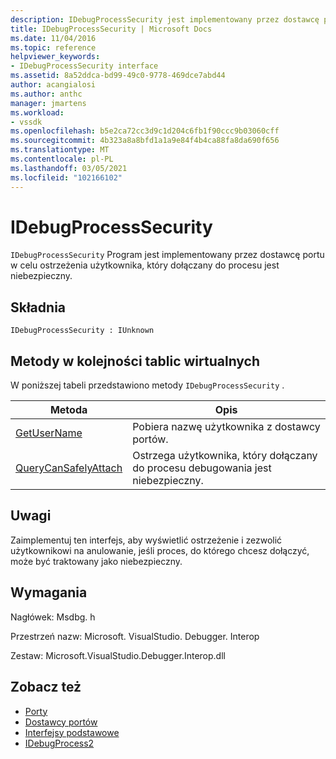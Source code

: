 ```yaml
---
description: IDebugProcessSecurity jest implementowany przez dostawcę portu w celu ostrzeżenia użytkownika, który dołączany do procesu jest niebezpieczny.
title: IDebugProcessSecurity | Microsoft Docs
ms.date: 11/04/2016
ms.topic: reference
helpviewer_keywords:
- IDebugProcessSecurity interface
ms.assetid: 8a52ddca-bd99-49c0-9778-469dce7abd44
author: acangialosi
ms.author: anthc
manager: jmartens
ms.workload:
- vssdk
ms.openlocfilehash: b5e2ca72cc3d9c1d204c6fb1f90ccc9b03060cff
ms.sourcegitcommit: 4b323a8a8bfd1a1a9e84f4b4ca88fa8da690f656
ms.translationtype: MT
ms.contentlocale: pl-PL
ms.lasthandoff: 03/05/2021
ms.locfileid: "102166102"
---
```

# <a name="idebugprocesssecurity"></a>IDebugProcessSecurity
`IDebugProcessSecurity` Program jest implementowany przez dostawcę portu w celu ostrzeżenia użytkownika, który dołączany do procesu jest niebezpieczny.

## <a name="syntax"></a>Składnia

```
IDebugProcessSecurity : IUnknown
```

## <a name="methods-in-vtable-order"></a>Metody w kolejności tablic wirtualnych
 W poniższej tabeli przedstawiono metody `IDebugProcessSecurity` .

|Metoda|Opis|
|------------|-----------------|
|[GetUserName](../../../extensibility/debugger/reference/idebugprocesssecurity-getusername.md)|Pobiera nazwę użytkownika z dostawcy portów.|
|[QueryCanSafelyAttach](../../../extensibility/debugger/reference/idebugprocesssecurity-querycansafelyattach.md)|Ostrzega użytkownika, który dołączany do procesu debugowania jest niebezpieczny.|

## <a name="remarks"></a>Uwagi
 Zaimplementuj ten interfejs, aby wyświetlić ostrzeżenie i zezwolić użytkownikowi na anulowanie, jeśli proces, do którego chcesz dołączyć, może być traktowany jako niebezpieczny.

## <a name="requirements"></a>Wymagania
 Nagłówek: Msdbg. h

 Przestrzeń nazw: Microsoft. VisualStudio. Debugger. Interop

 Zestaw: Microsoft.VisualStudio.Debugger.Interop.dll

## <a name="see-also"></a>Zobacz też
- [Porty](../../../extensibility/debugger/ports.md)
- [Dostawcy portów](../../../extensibility/debugger/port-suppliers.md)
- [Interfejsy podstawowe](../../../extensibility/debugger/reference/core-interfaces.md)
- [IDebugProcess2](../../../extensibility/debugger/reference/idebugprocess2.md)
